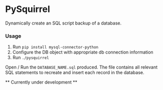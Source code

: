 PySquirrel
==========

Dynamically create an SQL script backup of a database.

### Usage

1. Run ```pip install mysql-connector-python```
2. Configure the DB object with appropriate db connection information
3. Run ```./pysquirrel```

Open / Run the `DATABASE_NAME.sql` produced. The file contains all relevant SQL statements to recreate and insert each record in the database.

** Currently under development **